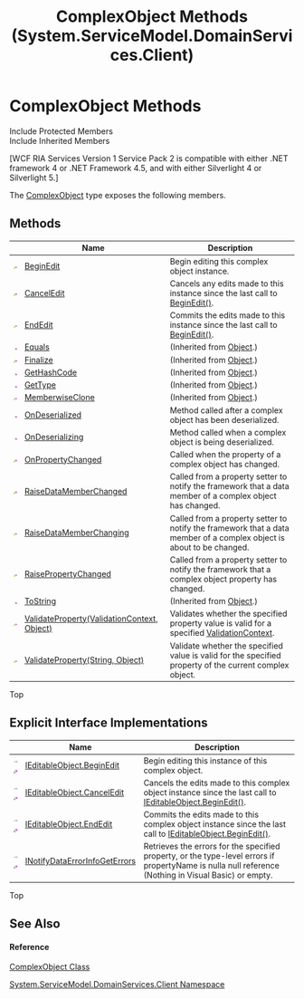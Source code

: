 ﻿---
title: ComplexObject Methods (System.ServiceModel.DomainServices.Client)
TOCTitle: ComplexObject Methods
ms:assetid: Methods.T:System.ServiceModel.DomainServices.Client.ComplexObject
ms:mtpsurl: https://msdn.microsoft.com/en-us/library/system.servicemodel.domainservices.client.complexobject_methods(v=VS.91)
ms:contentKeyID: 32680563
ms.date: 01/27/2012
mtps_version: v=VS.91
---

# ComplexObject Methods

Include Protected Members  
Include Inherited Members  

\[WCF RIA Services Version 1 Service Pack 2 is compatible with either .NET framework 4 or .NET Framework 4.5, and with either Silverlight 4 or Silverlight 5.\]

The [ComplexObject](gg277298\(v=vs.91\).md) type exposes the following members.

## Methods

<table>
<thead>
<tr class="header">
<th> </th>
<th>Name</th>
<th>Description</th>
</tr>
</thead>
<tbody>
<tr class="odd">
<td><img src="images\Ff422600.protmethod(en-us,VS.91).gif" title="Protected method" alt="Protected method" /></td>
<td><a href="gg277299(v=vs.91).md">BeginEdit</a></td>
<td>Begin editing this complex object instance.</td>
</tr>
<tr class="even">
<td><img src="images\Ff422600.protmethod(en-us,VS.91).gif" title="Protected method" alt="Protected method" /></td>
<td><a href="gg277297(v=vs.91).md">CancelEdit</a></td>
<td>Cancels any edits made to this instance since the last call to <a href="gg277299(v=vs.91).md">BeginEdit()</a>.</td>
</tr>
<tr class="odd">
<td><img src="images\Ff422600.protmethod(en-us,VS.91).gif" title="Protected method" alt="Protected method" /></td>
<td><a href="gg277276(v=vs.91).md">EndEdit</a></td>
<td>Commits the edits made to this instance since the last call to <a href="gg277299(v=vs.91).md">BeginEdit()</a>.</td>
</tr>
<tr class="even">
<td><img src="images\Ff423329.pubmethod(en-us,VS.91).gif" title="Public method" alt="Public method" /></td>
<td><a href="https://docs.microsoft.com/en-us/dotnet/api/system.object.equals?redirectedfrom=MSDN#System_Object_Equals_System_Object_">Equals</a></td>
<td>(Inherited from <a href="https://msdn.microsoft.com/en-us/library/e5kfa45b">Object</a>.)</td>
</tr>
<tr class="odd">
<td><img src="images\Ff422600.protmethod(en-us,VS.91).gif" title="Protected method" alt="Protected method" /></td>
<td><a href="https://msdn.microsoft.com/en-us/library/4k87zsw7">Finalize</a></td>
<td>(Inherited from <a href="https://msdn.microsoft.com/en-us/library/e5kfa45b">Object</a>.)</td>
</tr>
<tr class="even">
<td><img src="images\Ff423329.pubmethod(en-us,VS.91).gif" title="Public method" alt="Public method" /></td>
<td><a href="https://msdn.microsoft.com/en-us/library/zdee4b3y">GetHashCode</a></td>
<td>(Inherited from <a href="https://msdn.microsoft.com/en-us/library/e5kfa45b">Object</a>.)</td>
</tr>
<tr class="odd">
<td><img src="images\Ff423329.pubmethod(en-us,VS.91).gif" title="Public method" alt="Public method" /></td>
<td><a href="https://msdn.microsoft.com/en-us/library/dfwy45w9">GetType</a></td>
<td>(Inherited from <a href="https://msdn.microsoft.com/en-us/library/e5kfa45b">Object</a>.)</td>
</tr>
<tr class="even">
<td><img src="images\Ff422600.protmethod(en-us,VS.91).gif" title="Protected method" alt="Protected method" /></td>
<td><a href="https://msdn.microsoft.com/en-us/library/57ctke0a">MemberwiseClone</a></td>
<td>(Inherited from <a href="https://msdn.microsoft.com/en-us/library/e5kfa45b">Object</a>.)</td>
</tr>
<tr class="odd">
<td><img src="images\Ff423329.pubmethod(en-us,VS.91).gif" title="Public method" alt="Public method" /></td>
<td><a href="gg277289(v=vs.91).md">OnDeserialized</a></td>
<td>Method called after a complex object has been deserialized.</td>
</tr>
<tr class="even">
<td><img src="images\Ff423329.pubmethod(en-us,VS.91).gif" title="Public method" alt="Public method" /></td>
<td><a href="gg277284(v=vs.91).md">OnDeserializing</a></td>
<td>Method called when a complex object is being deserialized.</td>
</tr>
<tr class="odd">
<td><img src="images\Ff422600.protmethod(en-us,VS.91).gif" title="Protected method" alt="Protected method" /></td>
<td><a href="gg277283(v=vs.91).md">OnPropertyChanged</a></td>
<td>Called when the property of a complex object has changed.</td>
</tr>
<tr class="even">
<td><img src="images\Ff422600.protmethod(en-us,VS.91).gif" title="Protected method" alt="Protected method" /></td>
<td><a href="gg277267(v=vs.91).md">RaiseDataMemberChanged</a></td>
<td>Called from a property setter to notify the framework that a data member of a complex object has changed.</td>
</tr>
<tr class="odd">
<td><img src="images\Ff422600.protmethod(en-us,VS.91).gif" title="Protected method" alt="Protected method" /></td>
<td><a href="gg277260(v=vs.91).md">RaiseDataMemberChanging</a></td>
<td>Called from a property setter to notify the framework that a data member of a complex object is about to be changed.</td>
</tr>
<tr class="even">
<td><img src="images\Ff422600.protmethod(en-us,VS.91).gif" title="Protected method" alt="Protected method" /></td>
<td><a href="gg277265(v=vs.91).md">RaisePropertyChanged</a></td>
<td>Called from a property setter to notify the framework that a complex object property has changed.</td>
</tr>
<tr class="odd">
<td><img src="images\Ff423329.pubmethod(en-us,VS.91).gif" title="Public method" alt="Public method" /></td>
<td><a href="https://msdn.microsoft.com/en-us/library/7bxwbwt2">ToString</a></td>
<td>(Inherited from <a href="https://msdn.microsoft.com/en-us/library/e5kfa45b">Object</a>.)</td>
</tr>
<tr class="even">
<td><img src="images\Ff422600.protmethod(en-us,VS.91).gif" title="Protected method" alt="Protected method" /></td>
<td><a href="gg277293(v=vs.91).md">ValidateProperty(ValidationContext, Object)</a></td>
<td>Validates whether the specified property value is valid for a specified <a href="https://msdn.microsoft.com/en-us/library/Dd382177">ValidationContext</a>.</td>
</tr>
<tr class="odd">
<td><img src="images\Ff422600.protmethod(en-us,VS.91).gif" title="Protected method" alt="Protected method" /></td>
<td><a href="gg277273(v=vs.91).md">ValidateProperty(String, Object)</a></td>
<td>Validate whether the specified value is valid for the specified property of the current complex object.</td>
</tr>
</tbody>
</table>

Top

## Explicit Interface Implementations

<table>
<thead>
<tr class="header">
<th> </th>
<th>Name</th>
<th>Description</th>
</tr>
</thead>
<tbody>
<tr class="odd">
<td><img src="images\Ff422600.pubinterface(en-us,VS.91).gif" title="Explicit interface implemetation" alt="Explicit interface implemetation" /><img src="images\Ff422600.privmethod(en-us,VS.91).gif" title="Private method" alt="Private method" /></td>
<td><a href="hh696930(v=vs.91).md">IEditableObject.BeginEdit</a></td>
<td>Begin editing this instance of this complex object.</td>
</tr>
<tr class="even">
<td><img src="images\Ff422600.pubinterface(en-us,VS.91).gif" title="Explicit interface implemetation" alt="Explicit interface implemetation" /><img src="images\Ff422600.privmethod(en-us,VS.91).gif" title="Private method" alt="Private method" /></td>
<td><a href="hh696917(v=vs.91).md">IEditableObject.CancelEdit</a></td>
<td>Cancels the edits made to this complex object instance since the last call to <a href="hh696930(v=vs.91).md">IEditableObject.BeginEdit()</a>.</td>
</tr>
<tr class="odd">
<td><img src="images\Ff422600.pubinterface(en-us,VS.91).gif" title="Explicit interface implemetation" alt="Explicit interface implemetation" /><img src="images\Ff422600.privmethod(en-us,VS.91).gif" title="Private method" alt="Private method" /></td>
<td><a href="hh696924(v=vs.91).md">IEditableObject.EndEdit</a></td>
<td>Commits the edits made to this complex object instance since the last call to <a href="hh696930(v=vs.91).md">IEditableObject.BeginEdit()</a>.</td>
</tr>
<tr class="even">
<td><img src="images\Ff422600.pubinterface(en-us,VS.91).gif" title="Explicit interface implemetation" alt="Explicit interface implemetation" /><img src="images\Ff422600.privmethod(en-us,VS.91).gif" title="Private method" alt="Private method" /></td>
<td><a href="hh696931(v=vs.91).md">INotifyDataErrorInfoGetErrors</a></td>
<td>Retrieves the errors for the specified property, or the type-level errors if propertyName is nulla null reference (Nothing in Visual Basic) or empty.</td>
</tr>
</tbody>
</table>

Top

## See Also

#### Reference

[ComplexObject Class](gg277298\(v=vs.91\).md)

[System.ServiceModel.DomainServices.Client Namespace](ff422479\(v=vs.91\).md)


